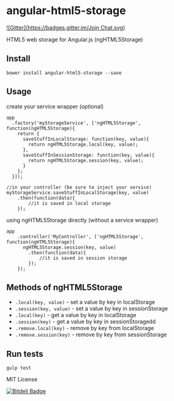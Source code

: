 # angular-html5-storage
[![Gitter](https://badges.gitter.im/Join Chat.svg)](https://gitter.im/chovy/angular-html5-storage?utm_source=badge&utm_medium=badge&utm_campaign=pr-badge&utm_content=badge)

HTML5 web storage for Angular.js (ngHTML5Storage)

## Install

    bower install angular-html5-storage --save

## Usage

create your service wrapper (optional)

    app
      .factory('myStorageService', ['ngHTML5Storage', function(ngHTML5Storage){
        return {
          saveStuffInLocalStorage: function(key, value){
            return ngHTML5Storage.local(key, value);
          },
          saveStuffInSessionStorage: function(key, value){
            return ngHTML5Storage.session(key, value);
          }
        };
      }]);

    //in your controller (be sure to inject your service)
    myStorageService.saveStuffInLocalStorage(key, value)
        .then(function(data){
            //it is saved in local storage
        });
        

using ngHTML5Storage directly (without a service wrapper)

    app
        .controller('MyController', ['ngHTML5Storage', function(ngHTML5Storage){
          ngHTML5Storage.session(key, value)
            .then(function(data){
                //it is saved in session storage
            });
        });

## Methods of ngHTML5Storage

* `.local(key, value)` - set a value by key in localStorage
* `.session(key, value)` - set a value by key in sessionStorage
* `.local(key)` - get a value by key in localStorage
* `.session(key)` - get a value by key in sessionStoragedd 
* `.remove.local(key)` - remove by key from localStorage
* `.remove.session(key)` - remove by key from sessionStorage


## Run tests

    gulp test




MIT License


[![Bitdeli Badge](https://d2weczhvl823v0.cloudfront.net/chovy/angular-html5-storage/trend.png)](https://bitdeli.com/free "Bitdeli Badge")

